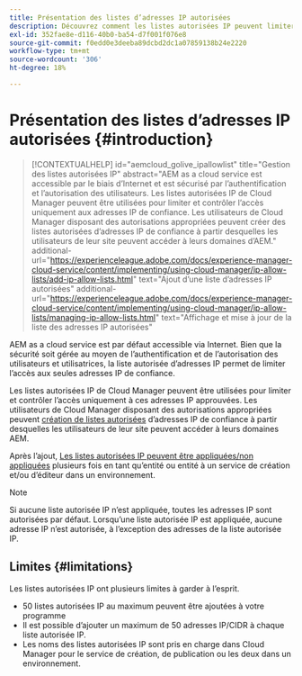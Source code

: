 ```yaml
---
title: Présentation des listes d’adresses IP autorisées
description: Découvrez comment les listes autorisées IP peuvent limiter les adresses à partir desquelles les utilisateurs peuvent accéder aux domaines sur AEM as a Cloud Service.
exl-id: 352fae8e-d116-40b0-ba54-d7f001f076e8
source-git-commit: f0edd0e3deeba89dcbd2dc1a07859138b24e2220
workflow-type: tm+mt
source-wordcount: '306'
ht-degree: 18%

---
```



# Présentation des listes d’adresses IP autorisées {#introduction}

>[!CONTEXTUALHELP]
>id="aemcloud_golive_ipallowlist"
>title="Gestion des listes autorisées IP"
>abstract="AEM as a cloud service est accessible par le biais d’Internet et est sécurisé par l’authentification et l’autorisation des utilisateurs. Les listes autorisées IP de Cloud Manager peuvent être utilisées pour limiter et contrôler l’accès uniquement aux adresses IP de confiance. Les utilisateurs de Cloud Manager disposant des autorisations appropriées peuvent créer des listes autorisées d’adresses IP de confiance à partir desquelles les utilisateurs de leur site peuvent accéder à leurs domaines d’AEM."
>additional-url="https://experienceleague.adobe.com/docs/experience-manager-cloud-service/content/implementing/using-cloud-manager/ip-allow-lists/add-ip-allow-lists.html" text="Ajout d’une liste d’adresses IP autorisées"
>additional-url="https://experienceleague.adobe.com/docs/experience-manager-cloud-service/content/implementing/using-cloud-manager/ip-allow-lists/managing-ip-allow-lists.html" text="Affichage et mise à jour de la liste des adresses IP autorisées"

AEM as a cloud service est par défaut accessible via Internet. Bien que la sécurité soit gérée au moyen de l’authentification et de l’autorisation des utilisateurs et utilisatrices, la liste autorisée d’adresses IP permet de limiter l’accès aux seules adresses IP de confiance.

Les listes autorisées IP de Cloud Manager peuvent être utilisées pour limiter et contrôler l’accès uniquement à ces adresses IP approuvées. Les utilisateurs de Cloud Manager disposant des autorisations appropriées peuvent [création de listes autorisées](/help/implementing/cloud-manager/ip-allow-lists/add-ip-allow-lists.md) d’adresses IP de confiance à partir desquelles les utilisateurs de leur site peuvent accéder à leurs domaines AEM.

Après l’ajout, [Les listes autorisées IP peuvent être appliquées/non appliquées](/help/implementing/cloud-manager/ip-allow-lists/apply-allow-list.md) plusieurs fois en tant qu’entité ou entité à un service de création et/ou d’éditeur dans un environnement.

>[!NOTE]
>
>Si aucune liste autorisée IP n’est appliquée, toutes les adresses IP sont autorisées par défaut. Lorsqu’une liste autorisée IP est appliquée, aucune adresse IP n’est autorisée, à l’exception des adresses de la liste autorisée IP.

## Limites {#limitations}

Les listes autorisées IP ont plusieurs limites à garder à l’esprit.

* 50 listes autorisées IP au maximum peuvent être ajoutées à votre programme
* Il est possible d’ajouter un maximum de 50 adresses IP/CIDR à chaque liste autorisée IP.
* Les noms des listes autorisées IP sont pris en charge dans Cloud Manager pour le service de création, de publication ou les deux dans un environnement.
